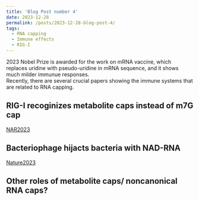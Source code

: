 ```yaml
---
title: 'Blog Post number 4'
date: 2023-12-28
permalink: /posts/2023-12-28-blog-post-4/
tags:
  - RNA capping
  - Immune effects
  - RIG-I
---
```


2023 Nobel Prize is awarded for the work on mRNA vaccine, which replaces uridine with pseudo-uridine in mRNA sequence, and it shows much milder immunue responses.   
Recently, there are several crucial papers showing the immune systems that are related to RNA capping.

RIG-I recoginizes metabolite caps instead of m7G cap    
-----
[NAR2023](https://academic.oup.com/nar/article/51/15/8102/7199333)

Bacteriophage hijacts bacteria with NAD-RNA
-----
[Nature2023](https://www.nature.com/articles/s41586-023-06429-2)

Other roles of metabolite caps/ noncanonical RNA caps?
------
